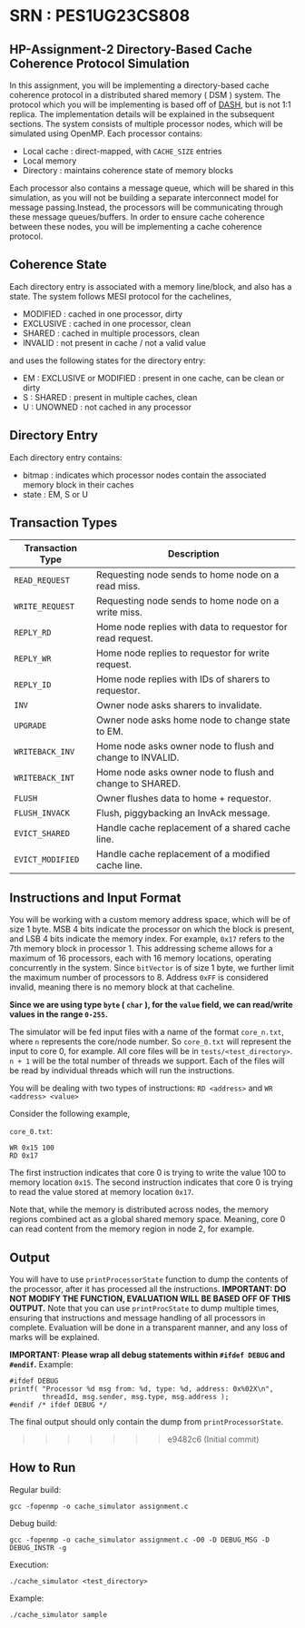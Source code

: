 # SRN : PES1UG23CS808
## HP-Assignment-2 Directory-Based Cache Coherence Protocol Simulation


In this assignment, you will be implementing a directory-based cache coherence protocol in a distributed shared memory ( DSM ) system. The protocol which you will be implementing is based off of [DASH](https://dl.acm.org/doi/10.1145/325096.325132), but is not 1:1 replica. The implementation details will be explained in the subsequent sections. The system consists of multiple processor nodes, which will be simulated using OpenMP. Each processor contains:
- Local cache   : direct-mapped, with `CACHE_SIZE` entries
- Local memory
- Directory     : maintains coherence state of memory blocks
  
Each processor also contains a message queue, which will be shared in this simulation, as you will not be building a separate interconnect model for message passing.Instead, the processors will be communicating through these message queues/buffers. In order to ensure cache coherence between these nodes, you will be implementing a cache coherence protocol.

## Coherence State

Each directory entry is associated with a memory line/block, and also has a state. The system follows MESI protocol for the cachelines, 
- MODIFIED  :   cached in one processor, dirty
- EXCLUSIVE :   cached in one processor, clean
- SHARED    :   cached in multiple processors, clean
- INVALID   :   not present in cache / not a valid value

and uses the following states for the directory entry:
- EM    : EXCLUSIVE or MODIFIED : present in one cache, can be clean or dirty
- S     : SHARED    : present in multiple caches, clean
- U     : UNOWNED   : not cached in any processor

## Directory Entry

Each directory entry contains:
- bitmap    : indicates which processor nodes contain the associated memory block in their caches
- state     : EM, S or U

## Transaction Types

| Transaction Type     | Description |
|----------------------|-------------|
| `READ_REQUEST`      | Requesting node sends to home node on a read miss. |
| `WRITE_REQUEST`     | Requesting node sends to home node on a write miss. |
| `REPLY_RD`         | Home node replies with data to requestor for read request. |
| `REPLY_WR`         | Home node replies to requestor for write request. |
| `REPLY_ID`         | Home node replies with IDs of sharers to requestor. |
| `INV`              | Owner node asks sharers to invalidate. |
| `UPGRADE`          | Owner node asks home node to change state to EM. |
| `WRITEBACK_INV`    | Home node asks owner node to flush and change to INVALID. |
| `WRITEBACK_INT`    | Home node asks owner node to flush and change to SHARED. |
| `FLUSH`            | Owner flushes data to home + requestor. |
| `FLUSH_INVACK`     | Flush, piggybacking an InvAck message. |
| `EVICT_SHARED`     | Handle cache replacement of a shared cache line. |
| `EVICT_MODIFIED`   | Handle cache replacement of a modified cache line. |

## Instructions and Input Format

You will be working with a custom memory address space, which will be of size 1 byte. MSB 4 bits indicate the processor on which the block is present, and LSB 4 bits indicate the memory index. For example, `0x17` refers to the 7th memory block in processor 1. This addressing scheme allows for a maximum of 16 processors, each with 16 memory locations, operating concurrently in the system. Since `bitVector` is of size 1 byte, we further limit the maximum number of processors to 8. Address `0xFF` is considered invalid, meaning there is no memory block at that cacheline.

**Since we are using type `byte` ( `char` ), for the `value` field, we can read/write values in the range `0-255`.**

The simulator will be fed input files with a name of the format `core_n.txt`, where `n` represents the core/node number. So `core_0.txt` will represent the input to core 0, for example. All core files will be in `tests/<test_directory>`. `n + 1` will be the total number of threads we support. Each of the files will be read by individual threads which will run the instructions.

You will be dealing with two types of instructions: `RD <address>` and `WR <address> <value>`

Consider the following example,

`core_0.txt`:

```
WR 0x15 100
RD 0x17
```

The first instruction indicates that core 0 is trying to write the value 100 to memory location `0x15`. The second instruction indicates that core 0 is trying to read the value stored at memory location `0x17`. 

Note that, while the memory is distributed across nodes, the memory regions combined act as a global shared memory space. Meaning, core 0 can read content from the memory region in node 2, for example.

## Output

You will have to use `printProcessorState` function to dump the contents of the processor, after it has processed all the instructions. **IMPORTANT: DO NOT MODIFY THE FUNCTION, EVALUATION WILL BE BASED OFF OF THIS OUTPUT.** Note that you can use `printProcState` to dump multiple times, ensuring that instructions and message handling of all processors in complete. Evaluation will be done in a transparent manner, and any loss of marks will be explained.

**IMPORTANT: Please wrap all debug statements within `#ifdef DEBUG` and `#endif`.** Example:
```
#ifdef DEBUG
printf( "Processor %d msg from: %d, type: %d, address: 0x%02X\n",
        threadId, msg.sender, msg.type, msg.address );
#endif /* ifdef DEBUG */
```

The final output should only contain the dump from `printProcessorState`.
>>>>>>> e9482c6 (Initial commit)

## How to Run

Regular build:
```
gcc -fopenmp -o cache_simulator assignment.c
```

Debug build:
```
gcc -fopenmp -o cache_simulator assignment.c -O0 -D DEBUG_MSG -D DEBUG_INSTR -g
```

Execution:
```
./cache_simulator <test_directory>
```

Example:
```
./cache_simulator sample
```
